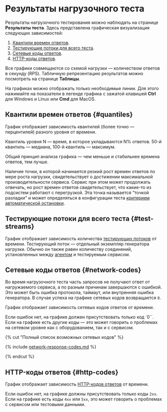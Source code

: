 # Результаты нагрузочного теста

Результаты нагрузочного тестирования можно наблюдать на странице **Результаты теста**. Здесь представлена графическая визуализация следующих зависимостей:

1. [Квантили времен ответов](#quantiles).
1. [Тестирующие потоки для всего теста](#test-streams).
1. [Сетевые коды ответов](#network-codes).
1. [HTTP-коды ответов](#http-codes).

Все графики совмещаются со схемой нагрузки — количеством ответов в секунду (RPS).
Табличную репрезентацию результатов можно посмотреть на странице **Таблицы**.

На графиках можно отображать только необходимые линии. Для этого нажимайте на показатели в легенде графика с зажатой клавишей **Ctrl** для Windows и Linux или **Cmd** для MacOS. 

## Квантили времен ответов {#quantiles}

График отображает зависимость квантилей (более точно — перцентилей) разного уровня от времени. 

Квантиль уровня N — время, в которое укладываются N% ответов. 50-й квантиль — медиана, 100-й квантиль — максимум.

Общий принцип анализа графика — чем меньше и стабильнее времена ответов, тем лучше.

Наличие точки, в которой начинается резкий рост времен ответов по мере роста нагрузки, свидетельствует о достижении максимальной производительности сервиса. Сервис при этом может продолжать отвечать, но рост времен ответов свидетельствует, что какие-то из подсистем работают с перегрузкой. Эта точка называется <q>точкой разладки</q> и может определяться в конфигурации теста [критерием автоматической остановки](auto-stop.md#basic-criteria).

## Тестирующие потоки для всего теста {#test-streams}

График отображает зависимость количества [тестирующих потоков](testing-stream.md) от времени.
Тестирующий поток — отдельный экземпляр генератора нагрузки. Обычно он также равен количеству соединений, установленных между [агентом](agent.md) и тестируемым сервисом.

## Сетевые коды ответов {#network-codes}

Во время нагрузочного теста часть запросов не получают ответ от нагружаемого сервиса, а по разным причинам завершаются с ошибкой. Это может быть ошибка протокола, таймаут, или внутренняя ошибка генератора. В случае успеха на графике сетевых кодов возвращается `0`.

График отображает зависимость сетевых кодов ответов от времени.

Если ошибок нет, на графике должен присутствовать только код `0``. Если на графике есть другие коды — это может говорить о проблемах на сетевом уровне как с оборудованием, так и с сервисом.

{% cut "Полный список возможных сетевых кодов" %} 

{% include [network-response-codes.md](../../_includes/load-testing/network-response-codes.md) %}

{% endcut %} 

## HTTP-коды ответов {#http-codes}

График отображает зависимость [HTTP-кодов ответов](https://ru.wikipedia.org/wiki/Список_кодов_состояния_HTTP) от времени.

Если ошибок нет, на графике должны присутствовать только коды `2xx`. Если на графике есть коды `4хх` или `5хх`, это может говорить о проблемах с сервисом или тестовыми данными.